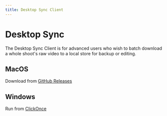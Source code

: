 ```yaml
---
title: Desktop Sync Client
---
```


# Desktop Sync

<Leader>

The Desktop Sync Client is for advanced users who wish to batch download a whole shoot's raw video to a local store for backup or editing.

</Leader>

## MacOS

Download from [GitHub Releases](https://github.com/our-story-media/ourstory-desktop/releases/latest/download/Our.Story.Sync-1.1.pkg)

## Windows

Run from [ClickOnce](https://raw.githubusercontent.com/our-story-media/ourstory-desktop/master/installs/setup.exe)
